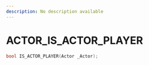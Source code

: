 ```yaml
---
description: No description available 
---
```


# ACTOR\_IS_ACTOR_PLAYER

```cpp
bool IS_ACTOR_PLAYER(Actor _Actor);
```